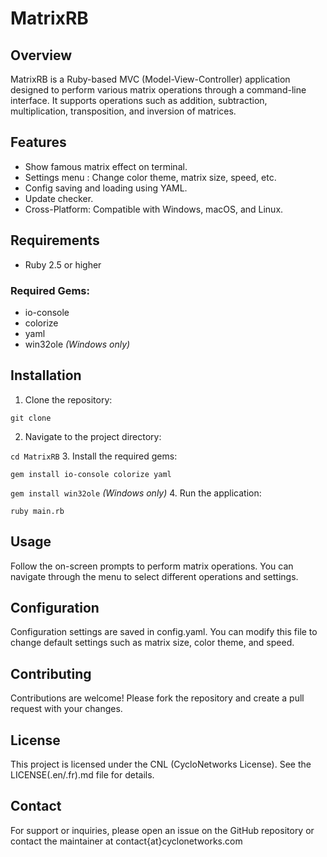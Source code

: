 # MatrixRB

## Overview
 MatrixRB is a Ruby-based MVC (Model-View-Controller) application designed to perform various matrix operations through a command-line interface. It supports operations such as addition, subtraction, multiplication, transposition, and inversion of matrices.

## Features
- Show famous matrix effect on terminal.
- Settings menu : Change color theme, matrix size, speed, etc.
- Config saving and loading using YAML.
- Update checker.
- Cross-Platform: Compatible with Windows, macOS, and Linux.

## Requirements
- Ruby 2.5 or higher
### Required Gems:
- io-console
- colorize
- yaml
- win32ole *(Windows only)*

## Installation
 1. Clone the repository: 

```git clone```

 2. Navigate to the project directory:

```cd MatrixRB```
 3. Install the required gems:

```gem install io-console colorize yaml```

```gem install win32ole``` *(Windows only)*
 4. Run the application:

```ruby main.rb```

## Usage
Follow the on-screen prompts to perform matrix operations. You can navigate through the menu to select different operations and settings.
## Configuration
Configuration settings are saved in config.yaml. You can modify this file to change default settings such as matrix size, color theme, and speed.
## Contributing
Contributions are welcome! Please fork the repository and create a pull request with your changes.
## License
This project is licensed under the CNL (CycloNetworks License). See the LICENSE(.en/.fr).md file for details.
## Contact
For support or inquiries, please open an issue on the GitHub repository or contact the maintainer at contact{at}cyclonetworks.com